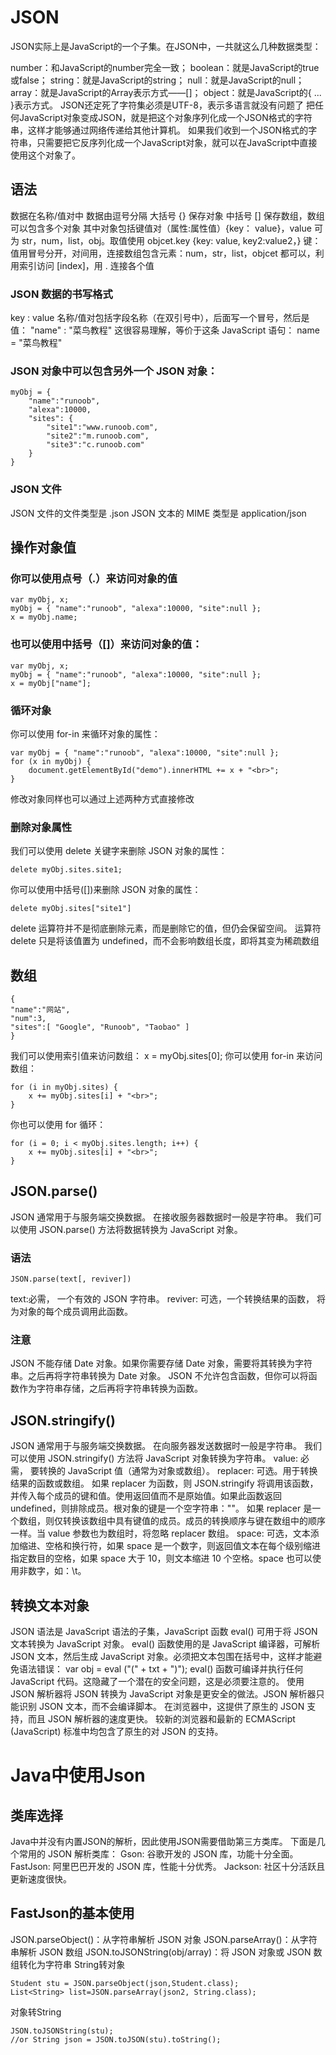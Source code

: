 # JSON
JSON实际上是JavaScript的一个子集。在JSON中，一共就这么几种数据类型：

number：和JavaScript的number完全一致；
boolean：就是JavaScript的true或false；
string：就是JavaScript的string；
null：就是JavaScript的null；
array：就是JavaScript的Array表示方式——[]；
object：就是JavaScript的{ ... }表示方式。
JSON还定死了字符集必须是UTF-8，表示多语言就没有问题了
把任何JavaScript对象变成JSON，就是把这个对象序列化成一个JSON格式的字符串，这样才能够通过网络传递给其他计算机。
如果我们收到一个JSON格式的字符串，只需要把它反序列化成一个JavaScript对象，就可以在JavaScript中直接使用这个对象了。

## 语法
数据在名称/值对中
数据由逗号分隔
大括号 {} 保存对象
中括号 [] 保存数组，数组可以包含多个对象
其中对象包括键值对（属性:属性值）{key： value}，value 可为 str，num，list，obj。取值使用 objcet.key
{key: value, key2:value2，} 键：值用冒号分开，对间用，连接数组包含元素：num，str，list，objcet 都可以，利用索引访问 [index]，用 . 连接各个值
### JSON 数据的书写格式
key : value
名称/值对包括字段名称（在双引号中），后面写一个冒号，然后是值：
"name" : "菜鸟教程"
这很容易理解，等价于这条 JavaScript 语句：
name = "菜鸟教程"
### JSON 对象中可以包含另外一个 JSON 对象：
```
myObj = {
    "name":"runoob",
    "alexa":10000,
    "sites": {
        "site1":"www.runoob.com",
        "site2":"m.runoob.com",
        "site3":"c.runoob.com"
    }
}
```
### JSON 文件
JSON 文件的文件类型是 .json
JSON 文本的 MIME 类型是 application/json
## 操作对象值
### 你可以使用点号（.）来访问对象的值
```
var myObj, x;
myObj = { "name":"runoob", "alexa":10000, "site":null };
x = myObj.name;
```
### 也可以使用中括号（[]）来访问对象的值：
```
var myObj, x;
myObj = { "name":"runoob", "alexa":10000, "site":null };
x = myObj["name"];
```
### 循环对象
你可以使用 for-in 来循环对象的属性：
```
var myObj = { "name":"runoob", "alexa":10000, "site":null };
for (x in myObj) {
    document.getElementById("demo").innerHTML += x + "<br>";
}
```
修改对象同样也可以通过上述两种方式直接修改
### 删除对象属性
我们可以使用 delete 关键字来删除 JSON 对象的属性：
```
delete myObj.sites.site1;
```
你可以使用中括号([])来删除 JSON 对象的属性：
```
delete myObj.sites["site1"]
```
delete 运算符并不是彻底删除元素，而是删除它的值，但仍会保留空间。
运算符 delete 只是将该值置为 undefined，而不会影响数组长度，即将其变为稀疏数组
## 数组
```
{
"name":"网站",
"num":3,
"sites":[ "Google", "Runoob", "Taobao" ]
}
```
我们可以使用索引值来访问数组：
x = myObj.sites[0];
你可以使用 for-in 来访问数组：
```
for (i in myObj.sites) {
    x += myObj.sites[i] + "<br>";
}
```
你也可以使用 for 循环：
```
for (i = 0; i < myObj.sites.length; i++) {
    x += myObj.sites[i] + "<br>";
}
```
## JSON.parse()
JSON 通常用于与服务端交换数据。
在接收服务器数据时一般是字符串。
我们可以使用 JSON.parse() 方法将数据转换为 JavaScript 对象。
### 语法
```
JSON.parse(text[, reviver])
```
text:必需， 一个有效的 JSON 字符串。
reviver: 可选，一个转换结果的函数， 将为对象的每个成员调用此函数。
### 注意
JSON 不能存储 Date 对象。如果你需要存储 Date 对象，需要将其转换为字符串。之后再将字符串转换为 Date 对象。
JSON 不允许包含函数，但你可以将函数作为字符串存储，之后再将字符串转换为函数。
## JSON.stringify()
JSON 通常用于与服务端交换数据。
在向服务器发送数据时一般是字符串。
我们可以使用 JSON.stringify() 方法将 JavaScript 对象转换为字符串。
value:
必需， 要转换的 JavaScript 值（通常为对象或数组）。
replacer:
可选。用于转换结果的函数或数组。
如果 replacer 为函数，则 JSON.stringify 将调用该函数，并传入每个成员的键和值。使用返回值而不是原始值。如果此函数返回 undefined，则排除成员。根对象的键是一个空字符串：""。
如果 replacer 是一个数组，则仅转换该数组中具有键值的成员。成员的转换顺序与键在数组中的顺序一样。当 value 参数也为数组时，将忽略 replacer 数组。
space:
可选，文本添加缩进、空格和换行符，如果 space 是一个数字，则返回值文本在每个级别缩进指定数目的空格，如果 space 大于 10，则文本缩进 10 个空格。space 也可以使用非数字，如：\t。
## 转换文本对象 
JSON 语法是 JavaScript 语法的子集，JavaScript 函数 eval() 可用于将 JSON 文本转换为 JavaScript 对象。
eval() 函数使用的是 JavaScript 编译器，可解析 JSON 文本，然后生成 JavaScript 对象。必须把文本包围在括号中，这样才能避免语法错误：
var obj = eval ("(" + txt + ")");
eval() 函数可编译并执行任何 JavaScript 代码。这隐藏了一个潜在的安全问题，这是必须要注意的。
使用 JSON 解析器将 JSON 转换为 JavaScript 对象是更安全的做法。JSON 解析器只能识别 JSON 文本，而不会编译脚本。
在浏览器中，这提供了原生的 JSON 支持，而且 JSON 解析器的速度更快。
较新的浏览器和最新的 ECMAScript (JavaScript) 标准中均包含了原生的对 JSON 的支持。
# Java中使用Json
## 类库选择
Java中并没有内置JSON的解析，因此使用JSON需要借助第三方类库。
下面是几个常用的 JSON 解析类库：
Gson: 谷歌开发的 JSON 库，功能十分全面。
FastJson: 阿里巴巴开发的 JSON 库，性能十分优秀。
Jackson: 社区十分活跃且更新速度很快。
## FastJson的基本使用
JSON.parseObject()：从字符串解析 JSON 对象
JSON.parseArray()：从字符串解析 JSON 数组
JSON.toJSONString(obj/array)：将 JSON 对象或 JSON 数组转化为字符串
String转对象
```
Student stu = JSON.parseObject(json,Student.class);
List<String> list=JSON.parseArray(json2, String.class);
```
对象转String
```
JSON.toJSONString(stu);
//or String json = JSON.toJSON(stu).toString();
```















